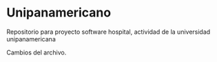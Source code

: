 # Unipanamericano
Repositorio para proyecto software hospital, actividad de la universidad unipanamericana

Cambios del archivo.
